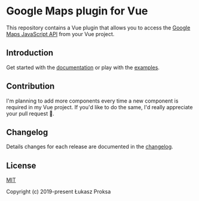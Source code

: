 # Google Maps plugin for Vue
This repository contains a Vue plugin that allows you to access the [Google Maps JavaScript API](https://developers.google.com/maps/documentation/javascript/tutorial) from your Vue project.

## Introduction
Get started with the [documentation](https://p803.github.io/vue-google-map/getting-started.html) or play with the [examples](https://github.com/p803/vue-google-maps/tree/master/examples).

## Contribution
I'm planning to add more components every time a new component is required in my Vue project. If you'd like to do the same, I'd really appreciate your pull request 🙂.

## Changelog
Details changes for each release are documented in the [changelog](../master/CHANGELOG.md).

## License
[MIT](https://opensource.org/licenses/MIT)

Copyright (c) 2019-present Łukasz Proksa

